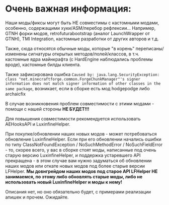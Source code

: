# Очень важная информация:
Наши моды/фиксы могут быть НЕ совместимы с кастомными модами, особенно, содержащими хуки/ASM/перебор рефлексии...
Например, GTNH форки модов, retrofuturabootstrap (аналог LaunchWrapper от GTNH), TMI Integration,
кастомные разработки от других авторов и т.д.

Также, сюда относятся обычные моды, которые "в корень" переписаны/изменены сигнатуры открытых методов/полей/классов,
в т.ч. кастомные ядра майнкрафта (с HardEngine наблюдались проблемы вроде), кастомные билды клиента.

Также зафиксирована ошибка `Caused by: java.lang.SecurityException: class "net.minecraftforge.common.ForgeChunkManager"'s signer information does not match signer information of other classes in the same package`,
возникает, если в сборке есть мод hodgepodge либо archaicfix

В случае возникновения проблем совместимости с этими модами - помощи с нашей стороны **НЕ БУДЕТ!!!**

Для повышения совместимости рекомендуется использовать AEHooksAPI и LuxinfineHelper.

При покупке/обновлении наших новых модов - может потребоваться обновление LuxinfineHelper. Если при его обновлении начались ошибки по типу ClassNotFoundException / NoSuchMethodError / NoSuchFieldError - то, скорее всего, у вас в сборке стоят моды, написанные под очень старую версию LuxinfineHelper, и поддержка устаревшего API прекращена - в этом случае вам нужно задуматься об обновлении наших модов или откате новых модов под более старые версии LFHelper. **Мы довнгрейдом наших модов под старое API LFHelper НЕ занимаемся, по этому либо обновлять старые моды, либо не использовать новый LuxinfineHelper и моды к нему!**

Описания нет, но оно обязательно будет, с примерами реализации апишек и прочем. Ожидайте.
